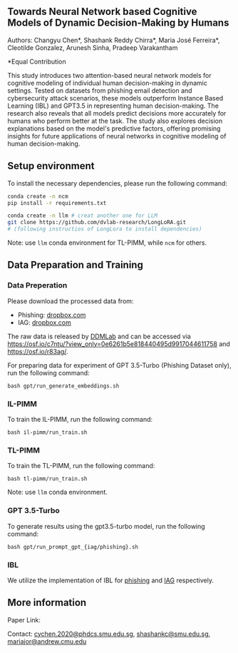 ## Towards Neural Network based Cognitive Models of Dynamic Decision-Making by Humans

Authors: Changyu Chen*, Shashank Reddy Chirra*, Maria José Ferreira*, Cleotilde Gonzalez, Arunesh Sinha, Pradeep Varakantham

*Equal Contribution

This study introduces two attention-based neural network models for cognitive modeling of individual human decision-making in dynamic settings. Tested on datasets from phishing email detection and cybersecurity attack scenarios, these models outperform Instance Based Learning (IBL) and GPT3.5 in representing human decision-making. The research also reveals that all models predict decisions more accurately for humans who perform better at the task. The study also explores decision explanations based on the model's predictive factors, offering promising insights for future applications of neural networks in cognitive modeling of human decision-making.

## Setup environment

To install the necessary dependencies, please run the following command:
```bash
conda create -n ncm
pip install -r requirements.txt

conda create -n llm # creat another one for LLM
git clone https://github.com/dvlab-research/LongLoRA.git
# (following instructios of LongLora to install dependencies)
```
Note: use `llm` conda environment for TL-PIMM, while `ncm` for others.

## Data Preparation and Training 
### Data Preperation
Please download the processed data from: 
- Phishing: [dropbox.com](https://www.dropbox.com/scl/fi/ten1liealdf2r33kzsyta/phishing.zip?rlkey=lc84xs11iiu9v23j4s4n9b5ev&dl=0)
- IAG: [dropbox.com](https://www.dropbox.com/scl/fi/1yyeapx0hvanox28a1ddy/IDG.zip?rlkey=eehgs3jfj2maymsa62brsutag&dl=0)

The raw data is released by [DDMLab](https://www.cmu.edu/dietrich/sds/ddmlab/) and can be accessed via https://osf.io/c7ntu/?view_only=0e6261b5e818440495d9917044611758 and https://osf.io/r83ag/. 

For preparing data for experiment of GPT 3.5-Turbo (Phishing Dataset only), run the following command: 
```
bash gpt/run_generate_embeddings.sh
```
### IL-PIMM
To train the IL-PIMM, run the following command:
```
bash il-pimm/run_train.sh
```

### TL-PIMM
To train the TL-PIMM, run the following command:
```
bash tl-pimm/run_train.sh
```

Note: use `llm` conda environment.

### GPT 3.5-Turbo
To generate results using the gpt3.5-turbo model, run the following command:
```
bash gpt/run_prompt_gpt_{iag/phishing}.sh
```

### IBL
We utilize the implementation of IBL for [phishing](https://github.com/DDM-Lab/PhishingTrainingTask) and [IAG](https://github.com/DDM-Lab/InsiderAttackGame) respectively. 

## More information

Paper Link: 

Contact: cychen.2020@phdcs.smu.edu.sg, shashankc@smu.edu.sg, mariajor@andrew.cmu.edu
